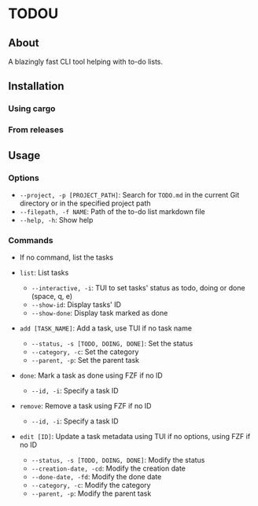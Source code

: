 # TODOU

## About

A blazingly fast CLI tool helping with to-do lists.

## Installation

### Using cargo

### From releases

## Usage

### Options

- `--project, -p [PROJECT_PATH]`: Search for `TODO.md` in the current Git directory or in the specified project path
- `--filepath, -f NAME`: Path of the to-do list markdown file
- `--help, -h`: Show help

### Commands

- If no command, list the tasks

- `list`: List tasks

  - `--interactive, -i`: TUI to set tasks' status as todo, doing or done (space, q, e)
  - `--show-id`: Display tasks' ID
  - `--show-done`: Display task marked as done

- `add [TASK_NAME]`: Add a task, use TUI if no task name

  - `--status, -s [TODO, DOING, DONE]`: Set the status
  - `--category, -c`: Set the category
  - `--parent, -p`: Set the parent task

- `done`: Mark a task as done using FZF if no ID

  - `--id, -i`: Specify a task ID

- `remove`: Remove a task using FZF if no ID

  - `--id, -i`: Specify a task ID

- `edit [ID]`: Update a task metadata using TUI if no options, using FZF if no ID

  - `--status, -s [TODO, DOING, DONE]`: Modify the status
  - `--creation-date, -cd`: Modify the creation date
  - `--done-date, -fd`: Modify the done date
  - `--category, -c`: Modify the category
  - `--parent, -p`: Modify the parent task
